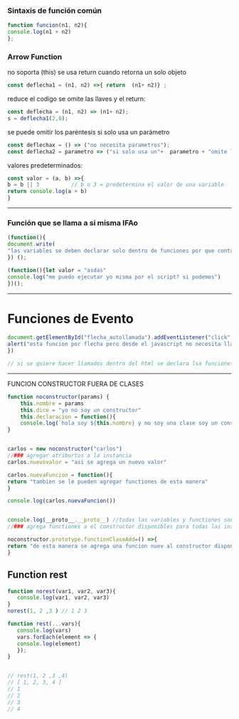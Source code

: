 ### Sintaxis de función común

```jsx
function funcion(n1, n2){
console.log(n1 + n2)
};
```

### Arrow Function 

no soporta (this)
se usa return cuando retorna un solo objeto

```jsx
const deflecha1 = (n1, n2) =>{ return  (n1+ n2)} ;
```

reduce el codigo se omite las llaves y el return:

```jsx
const deflecha = (n1, n2) => (n1+ n2);
s = deflecha1(2,8);

```

se puede omitir los paréntesis si solo usa un parámetro

```jsx
const deflechax = () => ("no necesita parametros");
const deflecha2 = parametro => ("si solo usa un"+  parametro + "omite los parentesis");

```

valores predeterminados:

```jsx
const valor = (a, b) =>{
b = b || 3          // b o 3 = predetermina el valor de una variable
return console.log(a + b)
}
```

---

### Función que se llama a si misma IFAo

```jsx
(function(){
document.write(
"las variables se deben declarar solo dentro de funciones por que contaminan todo el script global <br>")
}) ();
```

```jsx
(function(){let valor = "asdas"
console.log("me puedo ejecutar yo misma por el script? si podemos")
})();
```

---

# Funciones de Evento

```jsx
document.getElementById("flecha_autollamada").addEventListener("click", () => {
alert("esta funcion por flecha pero desde el javascript no necesita llamarse a si misma")
})

// si se quiere hacer llamados dentro del html se declara lsa funciones en funciones CLOSURE que se llaman a si mismas
```

---

FUNCION CONSTRUCTOR FUERA DE CLASES

```js
function noconstructor(params) {
	this.nombre = params
	this.dice = "yo no soy un constructor"
	this.declaracion = function(){
	console.log(`hola soy ${this.nombre} y no soy una clase soy un constructor fuera de una clase`)
}


carlos = new noconstructor("carlos")
//### agregar atriburtos a la instancia
carlos.nuevovalor = "asi se agrega un nuevo valor"

carlos.nuevaFuncion = function(){
return "tambien se le pueden agregar functiones de esta manera"
}

console.log(carlos.nuevaFuncion())


console.log(__proto__.__proto__) //todas las variables y functiones son __proto__
//### agrega functiones a el constructor disponibles para todas las instancias

noconstructor.prototype.functionClaseAdd=() =>{
return "de esta manera se agrega una funcion nuev al constructor disponible para todas las instancias"
}

```


## Function rest


```jsx
function norest(var1, var2, var3){
   console.log(var1, var2, var3)
}
norest(1, 2 ,3 ) // 1 2 3 

function rest(...vars){
   console.log(vars)
   vars.forEach(element => {
   console.log(element)
   });
}


// rest(1, 2 ,3 ,4)
// [ 1, 2, 3, 4 ]
// 1
// 2
// 3
// 4
```